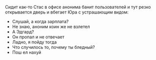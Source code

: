 Сидит как-то Стас в офисе анонима банит пользователей и тут резко открывается дверь и вбегает Юра с устрашающим видом:
- Слушай, а когда зарплата?
- Не знаю, аноним коин же не взлетел
- А Эдгард?
- Он пропал и не отвечает
- Ладно, я пойду тогда
- Что случилось то, почему ты бледный?
- Пош ел нахуй